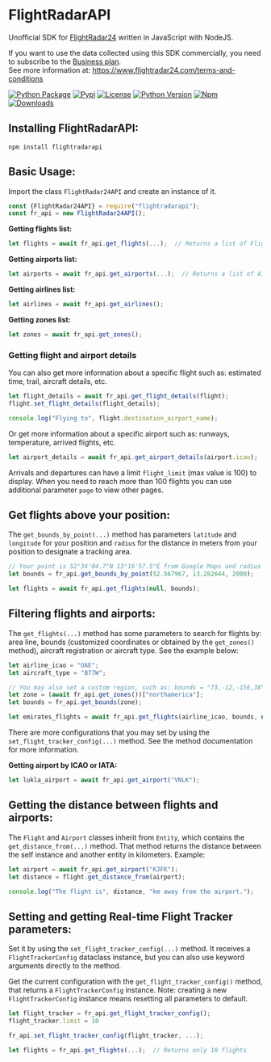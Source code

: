 # FlightRadarAPI
Unofficial SDK for [FlightRadar24](https://www.flightradar24.com/) written in JavaScript with NodeJS.

If you want to use the data collected using this SDK commercially, you need to subscribe to the [Business plan](https://www.flightradar24.com/premium/).</br>
See more information at: https://www.flightradar24.com/terms-and-conditions

[![Python Package](https://github.com/JeanExtreme002/FlightRadarAPI/workflows/Python%20Package/badge.svg)](https://github.com/JeanExtreme002/FlightRadarAPI/actions)
[![Pypi](https://img.shields.io/pypi/v/FlightRadarAPI?logo=pypi)](https://pypi.org/project/FlightRadarAPI/)
[![License](https://img.shields.io/pypi/l/FlightRadarAPI)](https://pypi.org/project/FlightRadarAPI/)
[![Python Version](https://img.shields.io/badge/python-3.7+-8A2BE2)](https://pypi.org/project/FlightRadarAPI/)
[![Npm](https://img.shields.io/npm/v/flightradarapi?logo=npm&color=red)](https://www.npmjs.com/package/flightradarapi)
[![Downloads](https://static.pepy.tech/personalized-badge/flightradarapi?period=total&units=international_system&left_color=grey&right_color=orange&left_text=Downloads)](https://pypi.org/project/FlightRadarAPI/)

## Installing FlightRadarAPI:
```
npm install flightradarapi
```

## Basic Usage:
Import the class `FlightRadar24API` and create an instance of it.
```javascript
const {FlightRadar24API} = require("flightradarapi");
const fr_api = new FlightRadar24API();
```

**Getting flights list:**
```javascript
let flights = await fr_api.get_flights(...);  // Returns a list of Flight objects
```

**Getting airports list:**
```javascript
let airports = await fr_api.get_airports(...);  // Returns a list of Airport objects
```

**Getting airlines list:**
```javascript
let airlines = await fr_api.get_airlines();
```

**Getting zones list:**
```javascript
let zones = await fr_api.get_zones();
```

### Getting flight and airport details
You can also get more information about a specific flight such as: estimated time, trail, aircraft details, etc.
```javascript
let flight_details = await fr_api.get_flight_details(flight);
flight.set_flight_details(flight_details);

console.log("Flying to", flight.destination_airport_name);
```

Or get more information about a specific airport such as: runways, temperature, arrived flights, etc.
```javascript
let airport_details = await fr_api.get_airport_details(airport.icao);
```
Arrivals and departures can have a limit `flight_limit` (max value is 100) to display. When you need to reach more than 100 flights you can use additional parameter `page` to view other pages.


## Get flights above your position:
The `get_bounds_by_point(...)` method has parameters `latitude` and `longitude` for your position and `radius` for the distance in meters from your position to designate a tracking area.
```javascript
// Your point is 52°34'04.7"N 13°16'57.5"E from Google Maps and radius 2km
let bounds = fr_api.get_bounds_by_point(52.567967, 13.282644, 2000);

let flights = await fr_api.get_flights(null, bounds);
```

## Filtering flights and airports:
The `get_flights(...)` method has some parameters to search for flights by: area line, bounds (customized coordinates 
or obtained by the `get_zones()` method), aircraft registration or aircraft type. See the example below:
```javascript
let airline_icao = "UAE";
let aircraft_type = "B77W";

// You may also set a custom region, such as: bounds = "73,-12,-156,38"
let zone = (await fr_api.get_zones())["northamerica"];
let bounds = fr_api.get_bounds(zone);

let emirates_flights = await fr_api.get_flights(airline_icao, bounds, null, aircraft_type);
```
There are more configurations that you may set by using the `set_flight_tracker_config(...)` method. See the method documentation
for more information.

**Getting airport by ICAO or IATA:**
```javascript
let lukla_airport = await fr_api.get_airport("VNLK");
```

## Getting the distance between flights and airports:
The `Flight` and `Airport` classes inherit from `Entity`, which contains the `get_distance_from(...)` method. That method
returns the distance between the self instance and another entity in kilometers. Example:
```javascript
let airport = await fr_api.get_airport("KJFK");
let distance = flight.get_distance_from(airport);

console.log("The flight is", distance, "km away from the airport.");
```

## Setting and getting Real-time Flight Tracker parameters:
Set it by using the `set_flight_tracker_config(...)` method. It receives a `FlightTrackerConfig` dataclass instance, but
you can also use keyword arguments directly to the method.

Get the current configuration with the `get_flight_tracker_config()` method, that returns a `FlightTrackerConfig` 
instance. Note: creating a new `FlightTrackerConfig` instance means resetting all parameters to default.
```javascript
let flight_tracker = fr_api.get_flight_tracker_config();
flight_tracker.limit = 10

fr_api.set_flight_tracker_config(flight_tracker, ...);

let flights = fr_api.get_flights(...);  // Returns only 10 flights
```
